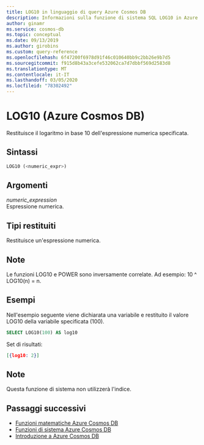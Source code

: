 ```yaml
---
title: LOG10 in linguaggio di query Azure Cosmos DB
description: Informazioni sulla funzione di sistema SQL LOG10 in Azure Cosmos DB per restituire il logaritmo in base 10 dell'espressione numerica specificata
author: ginamr
ms.service: cosmos-db
ms.topic: conceptual
ms.date: 09/13/2019
ms.author: girobins
ms.custom: query-reference
ms.openlocfilehash: 6f47200f6978d91f46c010640bb9c2bb26e9b7d5
ms.sourcegitcommit: f915d8b43a3cefe532062ca7d7dbbf569d2583d8
ms.translationtype: MT
ms.contentlocale: it-IT
ms.lasthandoff: 03/05/2020
ms.locfileid: "78302492"
---
```

# <a name="log10-azure-cosmos-db"></a>LOG10 (Azure Cosmos DB)
 Restituisce il logaritmo in base 10 dell'espressione numerica specificata.  
  
## <a name="syntax"></a>Sintassi
  
```sql
LOG10 (<numeric_expr>)  
```  
  
## <a name="arguments"></a>Argomenti
  
*numeric_expression*  
   Espressione numerica.  
  
## <a name="return-types"></a>Tipi restituiti
  
  Restituisce un'espressione numerica.  
  
## <a name="remarks"></a>Note
  
  Le funzioni LOG10 e POWER sono inversamente correlate. Ad esempio: 10 ^ LOG10(n) = n.  
  
## <a name="examples"></a>Esempi
  
  Nell'esempio seguente viene dichiarata una variabile e restituito il valore LOG10 della variabile specificata (100).  
  
```sql
SELECT LOG10(100) AS log10 
```  
  
 Set di risultati:  
  
```json
[{log10: 2}]  
```  

## <a name="remarks"></a>Note

Questa funzione di sistema non utilizzerà l'indice.

## <a name="next-steps"></a>Passaggi successivi

- [Funzioni matematiche Azure Cosmos DB](sql-query-mathematical-functions.md)
- [Funzioni di sistema Azure Cosmos DB](sql-query-system-functions.md)
- [Introduzione a Azure Cosmos DB](introduction.md)
